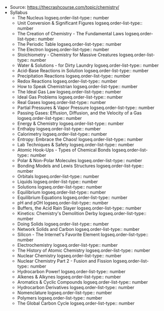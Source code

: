 - Source: https://thecrashcourse.com/topic/chemistry/
- Syllabus
	- The Nucleus
	  logseq.order-list-type:: number
	- Unit Conversion & Significant Figures
	  logseq.order-list-type:: number
	- The Creation of Chemistry - The Fundamental Laws
	  logseq.order-list-type:: number
	- The Periodic Table
	  logseq.order-list-type:: number
	- The Electron
	  logseq.order-list-type:: number
	- Stoichiometry - Chemistry for Massive Creatures
	  logseq.order-list-type:: number
	- Water & Solutions - for Dirty Laundry
	  logseq.order-list-type:: number
	- Acid-Base Reactions in Solution
	  logseq.order-list-type:: number
	- Precipitation Reactions
	  logseq.order-list-type:: number
	- Redox Reactions
	  logseq.order-list-type:: number
	- How to Speak Chemistrian
	  logseq.order-list-type:: number
	- The Ideal Gas Law
	  logseq.order-list-type:: number
	- Ideal Gas Problems
	  logseq.order-list-type:: number
	- Real Gases
	  logseq.order-list-type:: number
	- Partial Pressures & Vapor Pressure
	  logseq.order-list-type:: number
	- Passing Gases: Effusion, Diffusion, and the Velocity of a Gas
	  logseq.order-list-type:: number
	- Energy & Chemistry
	  logseq.order-list-type:: number
	- Enthalpy
	  logseq.order-list-type:: number
	- Calorimetry
	  logseq.order-list-type:: number
	- Entropy: Embrace the Chaos!
	  logseq.order-list-type:: number
	- Lab Techniques & Safety
	  logseq.order-list-type:: number
	- Atomic Hook-Ups - Types of Chemical Bonds
	  logseq.order-list-type:: number
	- Polar & Non-Polar Molecules
	  logseq.order-list-type:: number
	- Bonding Models and Lewis Structures
	  logseq.order-list-type:: number
	- Orbitals
	  logseq.order-list-type:: number
	- Liquids
	  logseq.order-list-type:: number
	- Solutions
	  logseq.order-list-type:: number
	- Equilibrium
	  logseq.order-list-type:: number
	- Equilibrium Equations
	  logseq.order-list-type:: number
	- pH and pOH
	  logseq.order-list-type:: number
	- Buffers, the Acid Rain Slayer
	  logseq.order-list-type:: number
	- Kinetics: Chemistry's Demolition Derby
	  logseq.order-list-type:: number
	- Doing Solids
	  logseq.order-list-type:: number
	- Network Solids and Carbon
	  logseq.order-list-type:: number
	- Silicon - The Internet's Favorite Element
	  logseq.order-list-type:: number
	- Electrochemistry
	  logseq.order-list-type:: number
	- The History of Atomic Chemistry
	  logseq.order-list-type:: number
	- Nuclear Chemistry
	  logseq.order-list-type:: number
	- Nuclear Chemistry Part 2 - Fusion and Fission
	  logseq.order-list-type:: number
	- Hydrocarbon Power!
	  logseq.order-list-type:: number
	- Alkenes & Alkynes
	  logseq.order-list-type:: number
	- Aromatics & Cyclic Compounds
	  logseq.order-list-type:: number
	- Hydrocarbon Derivatives
	  logseq.order-list-type:: number
	- Nomenclature
	  logseq.order-list-type:: number
	- Polymers
	  logseq.order-list-type:: number
	- The Global Carbon Cycle
	  logseq.order-list-type:: number
